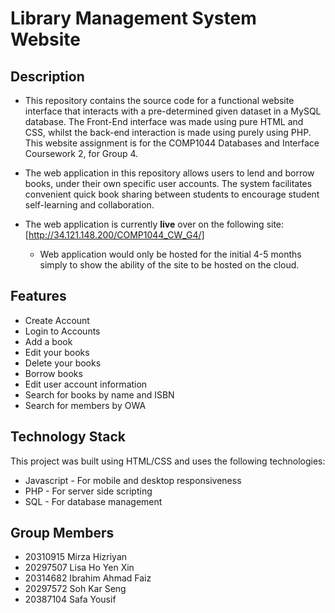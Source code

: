 # Library Management System Website
## Description
- This repository contains the source code for a functional website interface that interacts with a pre-determined given dataset in a MySQL database. The Front-End interface was made using pure HTML and CSS, whilst the back-end interaction is made using purely using PHP. This website assignment is for the COMP1044 Databases and Interface Coursework 2, for Group 4.

- The web application in this repository allows users to lend and borrow books, under their own specific user accounts. The system facilitates convenient quick book sharing between students to encourage student self-learning and collaboration. 

- The web application is currently **live** over on the following site: [http://34.121.148.200/COMP1044_CW_G4/]
    - Web application would only be hosted for the initial 4-5 months simply to show the ability of the site to be hosted on the cloud.
## Features
<ul>
    <li>Create Account</li>
    <li>Login to Accounts</li>
    <li>Add a book</li>
    <li>Edit your books</li>
    <li>Delete your books</li>
    <li>Borrow books</li>
    <li>Edit user account information</li>
    <li>Search for books by name and ISBN</li>
    <li>Search for members by OWA</li>
</ul>

## Technology Stack
This project was built using HTML/CSS and uses the following technologies:
<ul>
    <li>Javascript - For mobile and desktop responsiveness</li>
    <li>PHP - For server side scripting</li>
    <li>SQL - For database management</li>
</ul>

## Group Members
- 20310915 Mirza Hizriyan
- 20297507 Lisa Ho Yen Xin
- 20314682 Ibrahim Ahmad Faiz
- 20297572 Soh Kar Seng
- 20387104 Safa Yousif
